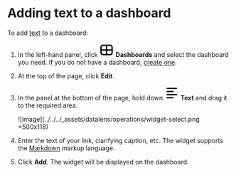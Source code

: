 # Adding text to a dashboard

To add [text](../../dashboard/widget.md#text) to a dashboard:


1. In the left-hand panel, click ![image](../../../_assets/console-icons/layout-cells-large.svg) **Dashboards** and select the dashboard you need. If you do not have a dashboard, [create one](create.md).
1. At the top of the page, click **Edit**.
1. In the panel at the bottom of the page, hold down ![image](../../../_assets/console-icons/text-align-left.svg) **Text** and drag it to the required area.

   ![image](../../../_assets/datalens/operations/widget-select.png =500x118)

1. Enter the text of your link, clarifying caption, etc. The widget supports the [Markdown](../../dashboard/markdown.md) markup language.
1. Click **Add**. The widget will be displayed on the dashboard.
